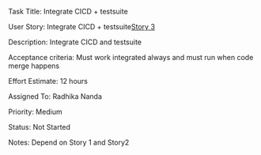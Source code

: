 Task Title: Integrate CICD + testsuite

User Story: Integrate CICD + testsuite[Story 3](documentation/templates/theme/initiatives/epics/stories/story_template4.md)

Description: Integrate CICD and testsuite

Acceptance criteria: Must work integrated always and must run when code merge happens

Effort Estimate: 12 hours

Assigned To: Radhika Nanda

Priority: Medium

Status: Not Started

Notes: Depend on Story 1 and Story2